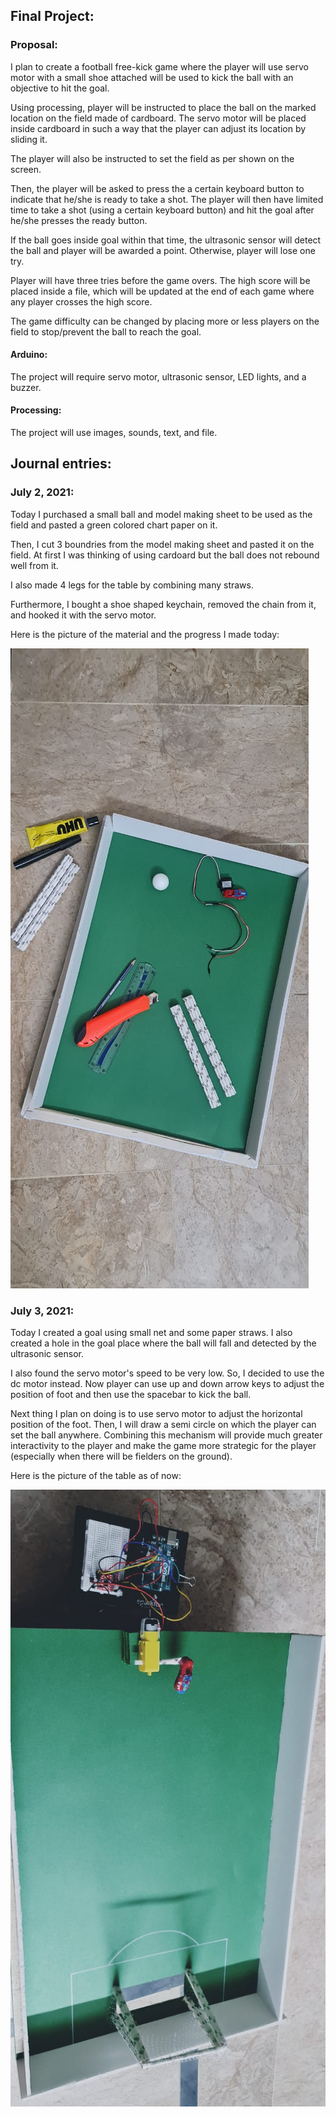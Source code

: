 ## Final Project:

### Proposal:
I plan to create a football free-kick game where the player will use servo motor with a small shoe attached will be used to kick the ball with an objective to hit the goal. 

Using processing, player will be instructed to place the ball on the marked location on the field made of cardboard. The servo motor will be placed inside cardboard in such a way that the player can adjust its location by sliding it.

The player will also be instructed to set the field as per shown on the screen.

Then, the player will be asked to press the a certain keyboard button to indicate that he/she is ready to take a shot. The player will then have limited time to take a shot (using a certain keyboard button) and hit the goal after he/she presses the ready button.

If the ball goes inside goal within that time, the ultrasonic sensor will detect the ball and player will be awarded a point. Otherwise, player will lose one try.

Player will have three tries before the game overs. The high score will be placed inside a file, which will be updated at the end of each game where any player crosses the high score. 

The game difficulty can be changed by placing more or less players on the field to stop/prevent the ball to reach the goal.

#### Arduino:
The project will require servo motor, ultrasonic sensor, LED lights, and a buzzer.

#### Processing:
The project will use images, sounds, text, and file.

## Journal entries:

### July 2, 2021:

Today I purchased a small ball and model making sheet to be used as the field and pasted a green colored chart paper on it.

Then, I cut 3 boundries from the model making sheet and pasted it on the field. At first I was thinking of using cardoard but the ball does not rebound well from it.

I also made 4 legs for the table by combining many straws.

Furthermore, I bought a shoe shaped keychain, removed the chain from it, and hooked it with the servo motor.

Here is the picture of the material and the progress I made today:

![Photograph](https://github.com/ehtishamoas/introToIM/blob/main/Final%20Project/July2Pic.jpeg)


### July 3, 2021:

Today I created a goal using small net and some paper straws. I also created a hole in the goal place where the ball will fall and detected by the ultrasonic sensor.

I also found the servo motor's speed to be very low. So, I decided to use the dc motor instead. Now player can use up and down arrow keys to adjust the position of foot and then use the spacebar to kick the ball.

Next thing I plan on doing is to use servo motor to adjust the horizontal position of the foot. Then, I will draw a semi circle on which the player can set the ball anywhere. Combining this mechanism will provide much greater interactivity to the player and make the game more strategic for the player (especially when there will be fielders on the ground).

Here is the picture of the table as of now:

![Photograph](https://github.com/ehtishamoas/introToIM/blob/main/Final%20Project/July3Pic.jpeg)
